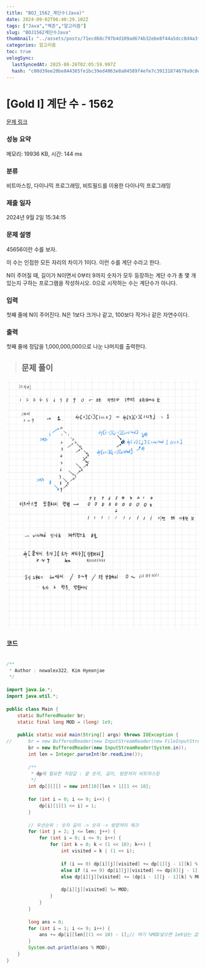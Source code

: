```yaml
---
title: "BOJ_1562_계단수(Java)"
date: 2024-09-02T06:40:29.102Z
tags: ["Java","백준","알고리즘"]
slug: "BOJ1562계단수Java"
thumbnail: "../assets/posts/71ecd68c797b4d109ad674b32ebe8f44a5dcc8d4a3f89854576c500b02da6d11.png"
categories: 알고리즘
toc: true
velogSync:
  lastSyncedAt: 2025-08-26T02:05:59.997Z
  hash: "c00d39ee20be844365fe1bc39ed4063e8a04589f4efe7c39131874679a9c8ec3"
---
```


# [Gold I] 계단 수 - 1562 

[문제 링크](https://www.acmicpc.net/problem/1562) 

### 성능 요약

메모리: 19936 KB, 시간: 144 ms

### 분류

비트마스킹, 다이나믹 프로그래밍, 비트필드를 이용한 다이나믹 프로그래밍

### 제출 일자

2024년 9월 2일 15:34:15

### 문제 설명

<p>45656이란 수를 보자.</p>

<p>이 수는 인접한 모든 자리의 차이가 1이다. 이런 수를 계단 수라고 한다.</p>

<p>N이 주어질 때, 길이가 N이면서 0부터 9까지 숫자가 모두 등장하는 계단 수가 총 몇 개 있는지 구하는 프로그램을 작성하시오. 0으로 시작하는 수는 계단수가 아니다.</p>

### 입력 

 <p>첫째 줄에 N이 주어진다. N은 1보다 크거나 같고, 100보다 작거나 같은 자연수이다.</p>

### 출력 

 <p>첫째 줄에 정답을 1,000,000,000으로 나눈 나머지를 출력한다.</p>

> ## 문제 풀이

![](/assets/posts/71ecd68c797b4d109ad674b32ebe8f44a5dcc8d4a3f89854576c500b02da6d11.png)

### 코드
```java

/**
 * Author : nowalex322, Kim Hyeonjae
 */

import java.io.*;
import java.util.*;

public class Main {
	static BufferedReader br;
	static final long MOD = (long) 1e9;

	public static void main(String[] args) throws IOException {
//		br = new BufferedReader(new InputStreamReader(new FileInputStream("input.txt")));
		br = new BufferedReader(new InputStreamReader(System.in));
		int len = Integer.parseInt(br.readLine());

		/**
		 * dp에 필요한 저장값 : 끝 숫자, 길이, 방문처리 비트마스킹
		 */
		int dp[][][] = new int[10][len + 1][1 << 10];

		for (int i = 0; i <= 9; i++) {
			dp[i][1][1 << i] = 1;
		}

		// 우선순위 : 숫자 길이 -> 숫자 -> 방문처리 체크		
		for (int j = 2; j <= len; j++) {
			for (int i = 0; i <= 9; i++) {
				for (int k = 0; k < (1 << 10); k++) {
					int visited = k | (1 << i);
					
					if (i == 0) dp[i][j][visited] += dp[1][j - 1][k] % MOD;
					else if (i == 9) dp[i][j][visited] += dp[8][j - 1][k] % MOD;
					else dp[i][j][visited] += (dp[i - 1][j - 1][k] % MOD + dp[i + 1][j - 1][k] % MOD);
					
					dp[i][j][visited] %= MOD;
				}
			}
		}
		
		long ans = 0;
		for (int i = 1; i <= 9; i++) {
			ans += dp[i][len][(1 << 10) - 1];// 여기 %MOD넣으면 1e9넘는 값 더할때 이상하게 더해져서 long으로 큰 값 더해놓고 마무리로 나머지 구하기
		}
		System.out.println(ans % MOD);
	}
}
```